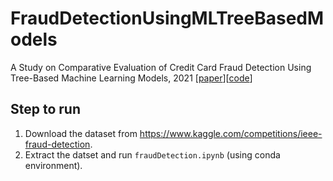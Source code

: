 # FraudDetectionUsingMLTreeBasedModels
A Study on Comparative Evaluation of Credit Card Fraud Detection Using Tree-Based Machine Learning Models, 2021 [[paper](https://link.springer.com/chapter/10.1007/978-3-030-70639-5_20)][[code](https://github.com/Aeim/fraudDetectionUsingMLTreeBasedModels)]

## Step to run
1. Download the dataset from https://www.kaggle.com/competitions/ieee-fraud-detection.
2. Extract the datset and run ```fraudDetection.ipynb``` (using conda environment).


